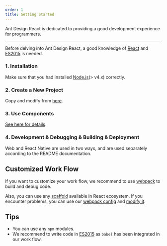 ```yaml
---
order: 1
title: Getting Started
---
```


Ant Design React is dedicated to providing a good development experience for programmers.

---

Before delving into Ant Design React, a good knowledge of [React](http://facebook.github.io/react/) and [ES2015](http://babeljs.io/docs/learn-es2015/) is needed.

### 1. Installation
Make sure that you had installed [Node.js](https://nodejs.org/en/)(> v4.x) correctly.

### 2. Create a New Project

Copy and modify from [here](https://github.com/ant-design/antd-mobile-samples/tree/master/rn-web).

### 3. Use Components

[See here for details](/docs/react/introduce#Usage).

### 4. Development & Debugging & Building & Deployment

Web and React Native are used in two ways, and are used separately according to the README documentation.

## Customized Work Flow

If you want to customize your work flow, we recommend to use [webpack](http://webpack.github.io/) to build and debug code.

Also, you can use any [scaffold](https://github.com/enaqx/awesome-react#boilerplates) available in React ecosystem. If you encounter problems, you can use our [webpack config](https://github.com/ant-tool/atool-build/blob/master/src/getWebpackCommonConfig.js) and [modify it](http://ant-tool.github.io/webpack-config.html).

## Tips

- You can use any `npm` modules.
- We recommend to write code in [ES2015](http://babeljs.io/blog/2015/06/07/react-on-es6-plus) as `babel` has been integrated in our work flow.
